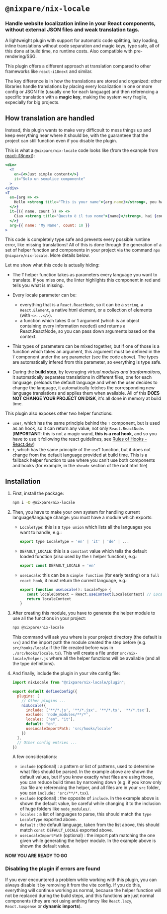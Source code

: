 # `@nixpare/nix-locale`
### Handle website localization inline in your React components, without external JSON files and weak translation tags.

A lightweight plugin with support for automatic code splitting, lazy loading, inline translations without code separation and magic keys, type safe, all of this done at build time, no runtime costs. Also compatible with pre-rendering/SSG.

This plugin offers a different approach at translation compared to other frameworks like `react-i18next` and similar.

The key difference is in how the translations are stored and organized: other libraries handle translations by placing every localization in one or more config or JSON file (usually one for each language) and then referencing a specific translation with a **magic key**, making the system very fragile, expecially for big projects.

## How translation are handled
Instead, this plugin wants to make very difficoult to mess things up and keep everything near where it should be, with the guaranteee that the project can still function even if you disable the plugin.

This is what a `@nixpare/nix-locale` code looks like (from the example from [react-i18next](https://www.npmjs.com/package/react-i18next)):
```jsx
<div>
  <T
    en={<>Just simple content</>}
    it="Solo un semplice componente"
  >
</div>
<T
  en={arg => <>
    Hello <strong title="This is your name">{arg.name}</strong>, you have {arg.count} unread messages. <Link to="/msgs">Go to messages</Link>.
  </>}
  it={({ name, count }) => <>
    Ciao <strong title="Questo è il tuo nome">{name}</strong>, hai {count} messaggi non letti. <Link to="/msgs">Vai ai messaggi</Link>.
  </>}
  arg={{ name: 'My Name', count: 10 }}
>
```
This code is completely type safe and prevents every possible runtime error, like missing translations! All of this is done through the generation of a set of helper function and components in your project via the command `npx @nixpare/nix-locale`. More details below.

Let me show what this code is actually hiding:
+ The `T` helper function takes as parameters every language you want to translate. If you miss one, the linter highlights this component in red and tells you what is missing.

+ Every locale parameter can be:
  + everything that is a `React.ReactNode`, so it can be a `string`, a `React.Element`, a native html element, or a collection of elements (with `<>...</>`).
  + a function which takes 0 or 1 argument (which is an object containing every information needed) and returns a React.ReactNode, so you can pass down arguments based on the context.
  
+ This types of parameters can be mixed together, but if one of those is a function which takes an argument, this argument must be defined in the `T` component under the `arg` parameter (see the code above). The types are automatically infered from this parameter, so everything is type safe.

+ During the **build step**, by leveraging *virtual modules and tranformations*, it automatically separates translations in different files, one for each language, preloads the default language and when the user decides to change the language, it automatically fetches the corresponding new language translations and applies them when available. All of this **DOES NOT CHANGE YOUR PROJECT ON DISK**, it's all done in memory at build time.

This plugin also exposes other two helper functions:
 + `useT`, which has the same principle behind the `T` component, but is used as an hook, so it can return any value, not only `React.ReactNode`. (**IMPORTANT**: this is not a magic wand, **this is a real hook**, and so you have to use it following the react guidelines, see [Rules of Hooks - React.dev](https://react.dev/reference/rules/rules-of-hooks))
 + `t`, which has the same principle of the `useT` function, but it does not change from the default language provided at build time. This is a fallback helper function to use where you can't use both components and hooks (for example, in the `<head>` section of the root html file)

## Installation
1) First, install the package:
   ```sh
   npm i -D @nixpare/nix-locale
   ```

2) Then, you have to make your own system for handling current language/language change: you must have a module which exports:
   + `LocaleType`: this is a `type union` which lists all the languages you want to handle, e.g.:
     ```js
     export type LocaleType = 'en' | 'it' | 'de' | ...
     ```
   
   + `DEFAULT_LOCALE`: this is a `constant` value which tells the default loaded function (also used by the `t` helper function), e.g.:
     ```js
     export const DEFAULT_LOCALE = 'en'
     ```
   
   + `useLocale`: this can be a `simple function` (for early testing) or a `full react hook`, it must return the current language, e.g.:
     ```js
     export function useLocale(): LocaleType {
        const localeContext = React.useContext(LocaleContext) // LocaleContext must be created and implemented by yourself
        return localeContext
     }
     ```
3) After creating this module, you have to generate the helper module to use all the functions in your project:
   ```sh
   npx @nixpare/nix-locale
   ```
   This command will ask you where is your project directory (the default is `src`) and the import path the module created the step before (e.g. `src/hooks/locale` if the file created before was in `./src/hooks/locale.ts`).
   This will create a file under `src/nix-locale/helper.js` where all the helper functions will be available (and all the type definitions).

4) And finally, include the plugin in your vite config file:
   ```js
   import nixLocale from "@nixpare/nix-locale/plugin";

   export default defineConfig({
     plugins: [
       // Other plugins ...
       nixLocale({
         include: ['**/*.js', '**/*.jsx', '**/*.ts', '**/*.tsx'],
         exclude: 'node_modules/**/*',
         locales: ["en", "it"],
         default: "en",
         useLocaleImportPath: 'src/hooks/locale'
       })
     ],
     // Other config entries ...
   })
   ```
   A few considerations:
   + `include` (optional) : a pattern or list of patterns, used to determine what files should be parsed. In the example above are shown the default values, but if you know exactly what files are using those, you can reduce build times by narrowing down (e.g. if you know only .tsx file are referencing the helper, and all files are in your `src` folder, you can `include: 'src/**/*.tsx`).
   + `exclude` (optional) : the opposite of `include`. In the example above is shown the default value, be careful while changing it to the inclusion of huge folders like `node_modules/`.
   + `locales` : a list of languages to parse, this should match the `type LocaleType` exported above.
   + `default` : the default language, taken from the list above, this should match `const DEFAULT_LOCALE` exported above.
   + `useLocaleImportPath` (optional) : the import path matching the one given while generating the helper module. In the example above is shown the default value.

**NOW YOU ARE READY TO GO**

### Disabling the plugin if errors are found
If you ever encountered a problem while working with this plugin, you can always disable it by removing it from the vite config. If you do this, everything will continue working as normal, because the helper function will not be replaced during the build steps, and this functions are just normal components (they are not using anthing fancy like `React.lazy`, `React.Suspense` or **dynamic imports**).
